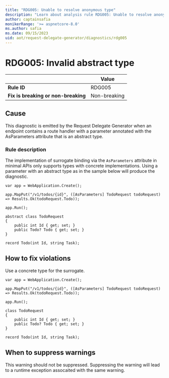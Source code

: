 ```yaml
---
title: "RDG005: Unable to resolve anonymous type"
description: "Learn about analysis rule RDG005: Unable to resolve anonymous type"
author: captainsafia
monikerRange: '>= aspnetcore-8.0'
ms.author: safia
ms.date: 09/15/2023
uid: aot/request-delegate-generator/diagnostics/rdg005
---
```

# RDG005: Invalid abstract type

| | Value |
|-|-|
| **Rule ID** |RDG005|
| **Fix is breaking or non-breaking** |Non-breaking|

## Cause

This diagnostic is emitted by the Request Delegate Generator when an endpoint contains a route handler with a parameter annotated with the AsParameters attribute that is an abstract type.

### Rule description

The implementation of surrogate binding via the `AsParameters` attribute in minimal APIs only supports types with concrete implementations. Using a parameter with an abstract type as in the sample below will produce the diagnostic.

```razor
var app = WebApplication.Create();

app.MapPut("/v1/todos/{id}", ([AsParameters] TodoRequest todoRequest) => Results.Ok(todoRequest.Todo));

app.Run();

abstract class TodoRequest
{
    public int Id { get; set; }
    public Todo? Todo { get; set; }
}

record Todo(int Id, string Task);
```

## How to fix violations

Use  a concrete type for the surrogate.
```razor
var app = WebApplication.Create();

app.MapPut("/v1/todos/{id}", ([AsParameters] TodoRequest todoRequest) => Results.Ok(todoRequest.Todo));

app.Run();

class TodoRequest
{
    public int Id { get; set; }
    public Todo? Todo { get; set; }
}

record Todo(int Id, string Task);
```

## When to suppress warnings

This warning should not be suppressed. Suppressing the warning will lead to a runtime exception assocaited with the same warning.
